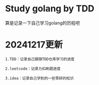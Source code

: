 # Study golang by TDD

算是记录一下自己学习golang的历程吧


# 20241217更新

    1.TDD：记录自己跟随TDD仓库学习的进度

    2.leetcode：记录力扣刷题进度

    3.idea：记录自己学到的一些零碎的知识
